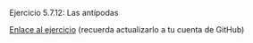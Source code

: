 Ejercicio 5.7.12: Las antípodas

<a href="http://jennirc.github.io/X-Nav-5.7.12-Antipodas/">Enlace al ejercicio</a> (recuerda actualizarlo a tu cuenta de GitHub)
